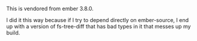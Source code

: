 This is vendored from ember 3.8.0.

I did it this way because if I try to depend directly on ember-source, I end up with a version of fs-tree-diff that has bad types in it that messes up my build.